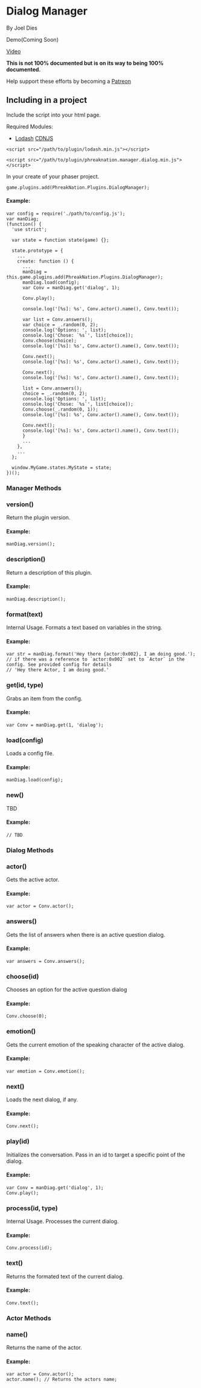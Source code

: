 # Dialog Manager
By Joel Dies

Demo(Coming Soon)

[Video](https://youtu.be/0RNYi8aXYG4)


**This is not 100% documented but is on its way to being 100% documented.**

Help support these efforts by becoming a [Patreon](https://www.patreon.com/diesoft)

## Including in a project
Include the script into your html page.

Required Modules:

 + [Lodash](lodash.com) [CDNJS](https://cdnjs.cloudflare.com/ajax/libs/lodash.js/4.17.4/lodash.min.js)

```
<script src="/path/to/plugin/lodash.min.js"></script>

<script src="/path/to/plugin/phreaknation.manager.dialog.min.js"></script>
```

In your create of your phaser project.

```
game.plugins.add(PhreakNation.Plugins.DialogManager);
```

#### Example:
```
var config = require('./path/to/config.js');
var manDiag;
(function() {
  'use strict';

  var state = function state(game) {};

  state.prototype = {
    ...
    create: function () {
      ...
      manDiag = this.game.plugins.add(PhreakNation.Plugins.DialogManager);
      manDiag.load(config);
      var Conv = manDiag.get('dialog', 1);
      
      Conv.play();
      
      console.log('[%s]: %s', Conv.actor().name(), Conv.text());
      
      var list = Conv.answers();
      var choice = _.random(0, 2);
      console.log('Options: ', list);
      console.log('Chose: `%s`', list[choice]);
      Conv.choose(choice);
      console.log('[%s]: %s', Conv.actor().name(), Conv.text());

      Conv.next();
      console.log('[%s]: %s', Conv.actor().name(), Conv.text());

      Conv.next();
      console.log('[%s]: %s', Conv.actor().name(), Conv.text());

      list = Conv.answers();
      choice = _.random(0, 2);
      console.log('Options: ', list);
      console.log('Chose: `%s`', list[choice]);
      Conv.choose(_.random(0, 1));
      console.log('[%s]: %s', Conv.actor().name(), Conv.text());

      Conv.next();
      console.log('[%s]: %s', Conv.actor().name(), Conv.text());
      }
      ...
    },
    ...
  };

  window.MyGame.states.MyState = state;
})();
```

### Manager Methods

### version()
Return the plugin version.

#### Example:
```
manDiag.version();
```

### description()
Return a description of this plugin.

#### Example:
```
manDiag.description();
```

### format(text)
Internal Usage. Formats a text based on variables in the string.

#### Example:
```
var str = manDiag.format('Hey there {actor:0x002}, I am doing good.');
// if there was a reference to `actor:0x002` set to `Actor` in the config. See provided config for details
// 'Hey there Actor, I am doing good.'
```

### get(id, type)
Grabs an item from the config.

#### Example:
```
var Conv = manDiag.get(1, 'dialog');
```

### load(config)
Loads a config file.

#### Example:
```
manDiag.load(config);
```

### new()
TBD

#### Example:
```
// TBD
```



### Dialog Methods

### actor()
Gets the active actor.

#### Example:
```
var actor = Conv.actor();
```

### answers()
Gets the list of answers when there is an active question dialog.

#### Example:
```
var answers = Conv.answers();
```

### choose(id)
Chooses an option for the active question dialog

#### Example:
```
Conv.choose(0);
```

### emotion()
Gets the current emotion of the speaking character of the active dialog.

#### Example:
```
var emotion = Conv.emotion();
```

### next()
Loads the next dialog, if any.

#### Example:
```
Conv.next();
```

### play(id)
Initializes the conversation. Pass in an id to target a specific point of the dialog.

#### Example:
```
var Conv = manDiag.get('dialog', 1);
Conv.play();
```

### process(id, type)
Internal Usage. Processes the current dialog.

#### Example:
```
Conv.process(id);
```

### text()
Returns the formated text of the current dialog.

#### Example:
```
Conv.text();
```



### Actor Methods

### name()
Returns the name of the actor.

#### Example:
```
var actor = Conv.actor();
actor.name(); // Returns the actors name;
```
